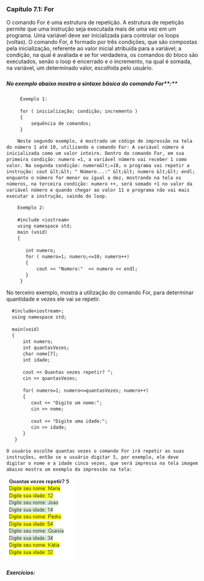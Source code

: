 ### **Capítulo 7.1: For**

O comando For é uma estrutura de repetição. A estrutura de repetição permite que uma instrução seja executada mais de uma vez em um programa. Uma variável deve ser inicializada para controlar os loops \(voltas\). O comando For, é formado por três condições, que são compostas pela inicialização, referente ao valor inicial atribuída para a variável; a condição, na qual é avaliada e se for verdadeira, os comandos do bloco são executados, senão o loop é encerrado e o incremento, na qual é somada, na variável, um determinado valor, escolhida pelo usuário.

##### 

##### No exemplo abaixo mostra a sintaxe básica do comando For**:**

```
     Exemplo 1:

     for ( inicialização; condição; incremento )
     {
         sequência de comandos;
     }
```

        Neste segundo exemplo, é mostrado um código de impressão na tela do número 1 até 10, utilizando o comando For: A variável número é inicializada como um valor inteiro. Dentro do comando For, em sua primeira condição: numero =1, a variável número vai receber 1 como valor. Na segunda condição: numero&lt;=10, o programa vai repetir a instrução: cout &lt;&lt; " Número...:" &lt;&lt; numero &lt;&lt; endl; enquanto o número for menor ou igual a dez, mostrando na tela os números, na terceira condição: numero ++, será somado +1 no valor da variável número e quando chegar ao valor 11 o programa não vai mais executar a instrução, saindo do loop.

```
    Exemplo 2:

    #include <iostream>
    using namespace std;
    main (void)
    {

       int numero;   
       for ( numero=1; numero;<=10; numero++)
       {
           cout << "Numero:"  << numero << endl;
       }
     }
```

No terceiro exemplo, mostra a utilização do comando For, para determinar quantidade e vezes ele vai se repetir.

```
  #include<iostream>;
  using namespace std;

  main(void)
  {
      int numero;
      int quantasVezes;
      char nome[7];
      int idade;

      cout << Quantas vezes repetir? ";
      cin >> quantasVezes;

      for( numero=1; numero<=quantasVezes; numero++)
      {
         cout << "Digite um nome:";
         cin >> nome;

         cout << "Digite uma idade:";
         cin >> idade;
      }
   }
```

    O usuário escolhe quantas vezes o comando For irá repetir as suas instruções, então se o usuário digitar 5, por exemplo, ele deve digitar o nome e a idade cinco vezes, que será impressa na tela imagem abaixo mostra um exemplo da impressão na tela:

![](/assets/exemplo_for.PNG)



##### 

##### Exercícios:



